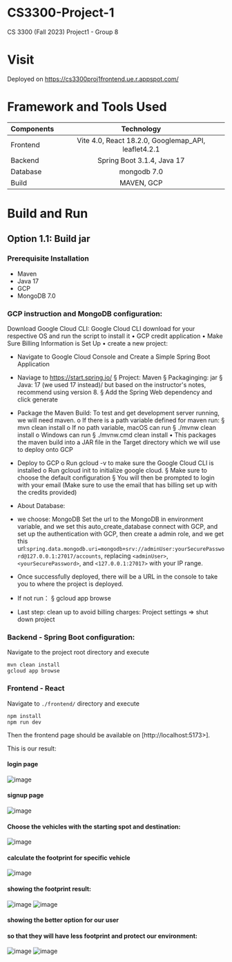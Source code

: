 # CS3300-Project-1

CS 3300 (Fall 2023) Project1 - Group 8

# Visit
Deployed on https://cs3300proj1frontend.ue.r.appspot.com/

# Framework and Tools Used

| Components  |                     Technology                      | 
   | :---        |:---------------------------------------------------:|   
| Frontend  | Vite 4.0, React 18.2.0, Googlemap_API, leaflet4.2.1 | 
| Backend   |             Spring Boot 3.1.4, Java 17              |
| Database |                     mongodb 7.0                     |
| Build|                     MAVEN, GCP                      |


# Build and Run
## Option 1.1: Build jar
### Prerequisite Installation
- Maven
- Java 17
- GCP
- MongoDB 7.0

### GCP instruction and MongoDB configuration:
Download Google Cloud CLI: Google Cloud CLI download for
your respective OS and run the script to install it
• GCP credit application
• Make Sure Billing Information is Set Up
• create a new project:
- Navigate to Google Cloud Console and Create a Simple Spring Boot Application

- Naviage to https://start.spring.io/
  § Project: Maven
  § Packaginging: jar
  § Java: 17 (we used 17 instead)/ but based on the instructor's notes, recommend using version 8.
  § Add the Spring Web dependency and click generate

- Package the Maven Build: To test and get development
  server running, we will need maven.
  o If there is a path variable defined for maven run:
  § mvn clean install
  o If no path variable, macOS can run
  § ./mvnw clean install
  o Windows can run
  § ./mvnw.cmd clean install
  • This packages the maven build into a JAR file in the Target
  directory which we will use to deploy onto GCP
- Deploy to GCP
  o Run gcloud -v to make sure the Google Cloud CLI is
  installed
  o Run gcloud init to initialize google cloud.
  § Make sure to choose the default configuration
  § You will then be prompted to login with your email
  (Make sure to use the email that has billing set up with the credits provided)

- About Database:
- we choose: MongoDB
  Set the url to the MongoDB in environment variable, and we set this auto_create_database connect with GCP, and set up the authentication with GCP, then create a
  admin role, and we get this url:`spring.data.mongodb.uri=mongodb+srv://adminUser:yourSecurePassword@127.0.0.1:27017/accounts`, replacing `<adminUser>`, `<yourSecurePassword>`, and `<127.0.0.1:27017>` with your IP range.

- Once successfully deployed, there will be a URL in the console to take you to where the project is deployed.
- If not run：
  § gcloud app browse
- Last step: clean up to avoid billing charges: Project settings => shut down project

### Backend - Spring Boot configuration:
Navigate to the project root directory and execute
```
mvn clean install
gcloud app browse
```

### Frontend - React
Navigate to `./frontend/` directory and execute
```
npm install
npm run dev

```
Then the frontend page should be available on [http://localhost:5173>].

This is our result:
#### login page
![image](https://github.gatech.edu/storage/user/54232/files/2fedaa31-ae04-4140-8c49-9175d8b3a9fc)
#### signup page
![image](https://github.gatech.edu/storage/user/54232/files/ffd5ed24-a95e-4fe5-8284-27fce389b3bd)
#### Choose the vehicles with the starting spot and destination:
![image](https://github.gatech.edu/storage/user/54232/files/a281f833-44cd-4400-a0a4-9d4615ea06d1)
#### calculate the footprint for specific vehicle
![image](https://github.gatech.edu/storage/user/54232/files/3aff861f-b031-41cb-84ac-c9c72b9ae109)
#### showing the footprint result:
![image](https://github.gatech.edu/storage/user/54232/files/ba47ba0e-747c-4179-9704-93ce6f81d21e)
![image](https://github.gatech.edu/storage/user/54232/files/ba47ba0e-747c-4179-9704-93ce6f81d21e)
#### showing the better option for our user
#### so that they will have less footprint and protect our environment:
![image](https://github.gatech.edu/storage/user/54232/files/e4e3b0dc-6c67-4a42-8836-d8e3cb0f2f7e)
![image](https://github.gatech.edu/storage/user/54232/files/1a95fd7c-046e-44a4-b77e-7bc70603c321)
